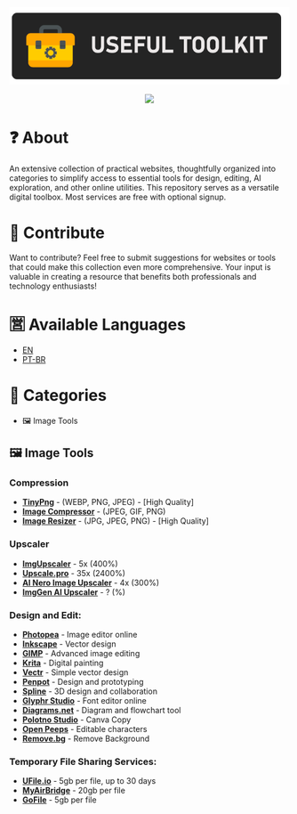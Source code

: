 <div align="center">
    <img src="./assets/logo.png">
</div>

<p align="center">
    <a href="./LICENSE.txt">
        <img src="https://img.shields.io/badge/license-CC0%201.0%20Universal-blue">
    </a>
</p>

# ❓ About

An extensive collection of practical websites, thoughtfully organized into categories to simplify access to essential tools for design, editing, AI exploration, and other online utilities. This repository serves as a versatile digital toolbox. Most services are free with optional signup.

# 🤝 Contribute

Want to contribute? Feel free to submit suggestions for websites or tools that could make this collection even more comprehensive. Your input is valuable in creating a resource that benefits both professionals and technology enthusiasts!

# 🈺 Available Languages

-   [EN](README.md)
-   [PT-BR](./md-translations/portugues-br.md)

# 📂 Categories

-   🖼️ Image Tools

## 🖼️ Image Tools

### Compression

-   **[TinyPng](https://tinypng.com/)** - (WEBP, PNG, JPEG) - [High Quality]
-   **[Image Compressor](https://imagecompressor.com/)** - (JPEG, GIF, PNG)
-   **[Image Resizer](https://imageresizer.com/image-compressor)** - (JPG, JPEG, PNG) - [High Quality]

### Upscaler

-   **[ImgUpscaler](https://imgupscaler.com/)** - 5x (400%)
-   **[Upscale.pro](https://upscale.pro/)** - 35x (2400%)
-   **[AI Nero Image Upscaler](https://ai.nero.com/image-upscaler)** - 4x (300%)
-   **[ImgGen AI Upscaler](https://imggen.ai/tools/upscale-image)** - ? (%)

### Design and Edit:

-   **[Photopea](https://photopea.com/)** - Image editor online
-   **[Inkscape](https://inkscape.org/)** - Vector design
-   **[GIMP](https://gimp.org/)** - Advanced image editing
-   **[Krita](https://krita.org/)** - Digital painting
-   **[Vectr](https://vectr.com/)** - Simple vector design
-   **[Penpot](https://penpot.app/)** - Design and prototyping
-   **[Spline](https://spline.design/)** - 3D design and collaboration
-   **[Glyphr Studio](https://glyphrstudio.com/)** - Font editor online
-   **[Diagrams.net](https://app.diagrams.net/)** - Diagram and flowchart tool
-   **[Polotno Studio](https://studio.polotno.com/)** - Canva Copy
-   **[Open Peeps](https://www.openpeeps.com/)** - Editable characters
-   **[Remove.bg](https://www.remove.bg/)** - Remove Background

### Temporary File Sharing Services:

-   **[UFile.io](https://ufile.io/)** - 5gb per file, up to 30 days
-   **[MyAirBridge](https://www.myairbridge.com/)** - 20gb per file
-   **[GoFile](https://gofile.io/)** - 5gb per file
